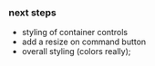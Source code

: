 ### next steps


- styling of container controls
- add a resize on command button
- overall styling (colors really);